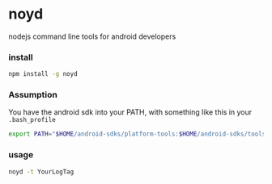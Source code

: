 noyd
=======

nodejs command line tools for android developers

### install

```bash
npm install -g noyd
```

### Assumption

You have the android sdk into your PATH, with something like this in your `.bash_profile`

```bash
export PATH="$HOME/android-sdks/platform-tools:$HOME/android-sdks/tools:$PATH"
``` 

### usage 

```bash
noyd -t YourLogTag
```

